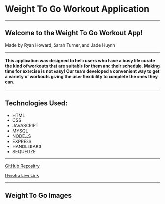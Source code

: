 # Weight To Go Workout Application
----
## Welcome to the Weight To Go Workout App! 
Made by Ryan Howard, Sarah Turner, and Jade Huynh

----
#### This application was designed to help users who have a busy life curate the kind of workouts that are suitable for them and their schedule. Making time for exercise is not easy! Our team developed a convenient way to get a variety of workouts giving the user flexibility to complete the ones they can.
----
## Technologies Used:
* HTML
* CSS
* JAVASCRIPT
* MYSQL
* NODE.JS
* EXPRESS
* HANDLEBARS
* SEQUELIZE

----

[GitHub Repositry](https://github.com/Rhoward1/workout_app-pj2)

[Heroku Live Link](https://immense-hamlet-02624.herokuapp.com/signup)

----

## Weight To Go Images

![]()
![]()
![]()


